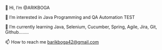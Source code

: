 👋 Hi, I’m @ARIKBOGA

👀 I’m interested in Java Programming and QA Automation TEST

🌱 I’m currently learning Java, Selenium, Cucumber, Spring, Agile, Jira, Git, Github........

📫 How to reach me barikboga42@gmail.com
